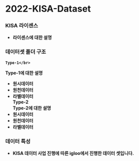 # <strong>2022-KISA-Dataset

### KISA 라이센스
 - 라이센스에 대한 설명
### 데이터셋 폴더 구조
    Type-1</br>
  Type-1에 대한 설명
   - 원시데이터  
   - 원천데이터  
   - 라벨데이터  
    Type-2</br>
  Type-2에 대한 설명  
   - 원시데이터  
   - 원천데이터  
   - 라벨데이터  
### 데이터 특성  
 - KISA 데이터 사업 진행에 따른 igloo에서 진행한 데이터 셋입니다.  
